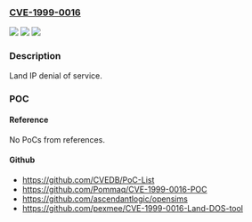 ### [CVE-1999-0016](https://cve.mitre.org/cgi-bin/cvename.cgi?name=CVE-1999-0016)
![](https://img.shields.io/static/v1?label=Product&message=n%2Fa&color=blue)
![](https://img.shields.io/static/v1?label=Version&message=n%2Fa&color=blue)
![](https://img.shields.io/static/v1?label=Vulnerability&message=n%2Fa&color=brighgreen)

### Description

Land IP denial of service.

### POC

#### Reference
No PoCs from references.

#### Github
- https://github.com/CVEDB/PoC-List
- https://github.com/Pommaq/CVE-1999-0016-POC
- https://github.com/ascendantlogic/opensims
- https://github.com/pexmee/CVE-1999-0016-Land-DOS-tool

